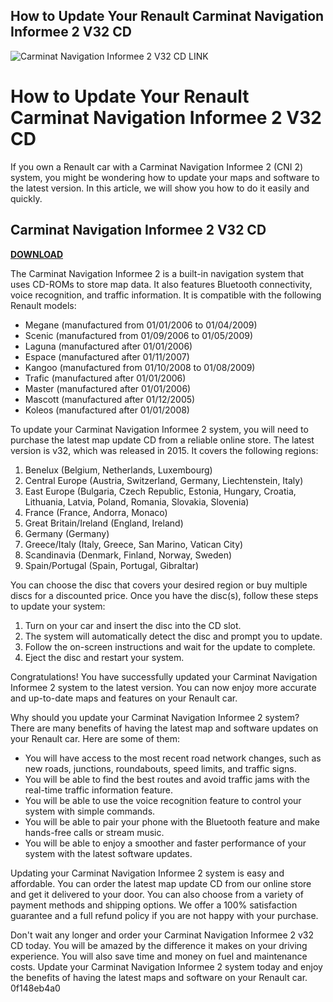 ## How to Update Your Renault Carminat Navigation Informee 2 V32 CD

 
![Carminat Navigation Informee 2 V32 CD __LINK__](https://encrypted-tbn0.gstatic.com/images?q=tbn:ANd9GcS3W8P5fYyOjfGvFci2qBWfZ0AJV_b9htVBw1JJkFTrRPEPsrS15H-CiEBW)

 
# How to Update Your Renault Carminat Navigation Informee 2 V32 CD
 
If you own a Renault car with a Carminat Navigation Informee 2 (CNI 2) system, you might be wondering how to update your maps and software to the latest version. In this article, we will show you how to do it easily and quickly.
 
## Carminat Navigation Informee 2 V32 CD


[**DOWNLOAD**](https://www.google.com/url?q=https%3A%2F%2Furlgoal.com%2F2tK7jf&sa=D&sntz=1&usg=AOvVaw2bV_eA8FtewfW-yvfssTXw)

 
The Carminat Navigation Informee 2 is a built-in navigation system that uses CD-ROMs to store map data. It also features Bluetooth connectivity, voice recognition, and traffic information. It is compatible with the following Renault models:
 
- Megane (manufactured from 01/01/2006 to 01/04/2009)
- Scenic (manufactured from 01/09/2006 to 01/05/2009)
- Laguna (manufactured after 01/01/2006)
- Espace (manufactured after 01/11/2007)
- Kangoo (manufactured from 01/10/2008 to 01/08/2009)
- Trafic (manufactured after 01/01/2006)
- Master (manufactured after 01/01/2006)
- Mascott (manufactured after 01/12/2005)
- Koleos (manufactured after 01/01/2008)

To update your Carminat Navigation Informee 2 system, you will need to purchase the latest map update CD from a reliable online store. The latest version is v32, which was released in 2015. It covers the following regions:

1. Benelux (Belgium, Netherlands, Luxembourg)
2. Central Europe (Austria, Switzerland, Germany, Liechtenstein, Italy)
3. East Europe (Bulgaria, Czech Republic, Estonia, Hungary, Croatia, Lithuania, Latvia, Poland, Romania, Slovakia, Slovenia)
4. France (France, Andorra, Monaco)
5. Great Britain/Ireland (England, Ireland)
6. Germany (Germany)
7. Greece/Italy (Italy, Greece, San Marino, Vatican City)
8. Scandinavia (Denmark, Finland, Norway, Sweden)
9. Spain/Portugal (Spain, Portugal, Gibraltar)

You can choose the disc that covers your desired region or buy multiple discs for a discounted price. Once you have the disc(s), follow these steps to update your system:

1. Turn on your car and insert the disc into the CD slot.
2. The system will automatically detect the disc and prompt you to update.
3. Follow the on-screen instructions and wait for the update to complete.
4. Eject the disc and restart your system.

Congratulations! You have successfully updated your Carminat Navigation Informee 2 system to the latest version. You can now enjoy more accurate and up-to-date maps and features on your Renault car.
  
Why should you update your Carminat Navigation Informee 2 system? There are many benefits of having the latest map and software updates on your Renault car. Here are some of them:

- You will have access to the most recent road network changes, such as new roads, junctions, roundabouts, speed limits, and traffic signs.
- You will be able to find the best routes and avoid traffic jams with the real-time traffic information feature.
- You will be able to use the voice recognition feature to control your system with simple commands.
- You will be able to pair your phone with the Bluetooth feature and make hands-free calls or stream music.
- You will be able to enjoy a smoother and faster performance of your system with the latest software updates.

Updating your Carminat Navigation Informee 2 system is easy and affordable. You can order the latest map update CD from our online store and get it delivered to your door. You can also choose from a variety of payment methods and shipping options. We offer a 100% satisfaction guarantee and a full refund policy if you are not happy with your purchase.
 
Don't wait any longer and order your Carminat Navigation Informee 2 v32 CD today. You will be amazed by the difference it makes on your driving experience. You will also save time and money on fuel and maintenance costs. Update your Carminat Navigation Informee 2 system today and enjoy the benefits of having the latest maps and software on your Renault car.
 0f148eb4a0
